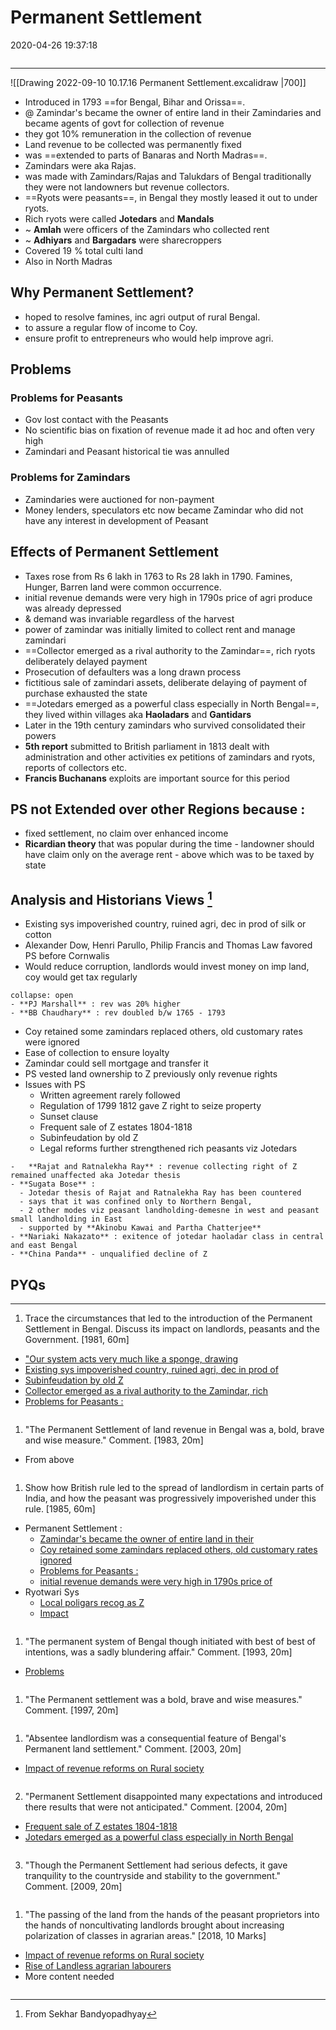 # Permanent Settlement

2020-04-26 19:37:18

```toc
```

---

![[Drawing 2022-09-10 10.17.16 Permanent Settlement.excalidraw |700]]

- Introduced in 1793 ==for Bengal, Bihar and Orissa==.
- @ Zamindar's became the owner of entire land in their Zamindaries and became agents of govt for collection of revenue
- they got 10% remuneration in the collection of revenue
- Land revenue to be collected was permanently fixed
- was ==extended to parts of Banaras and North Madras==.
- Zamindars were aka Rajas.
- was made with Zamindars/Rajas and Talukdars of Bengal traditionally they were not landowners but revenue collectors.
- ==Ryots were peasants==, in Bengal they mostly leased it out to under ryots.
- Rich ryots were called **Jotedars** and **Mandals**
- ~ **Amlah** were officers of the Zamindars who collected rent
- ~ **Adhiyars** and **Bargadars** were sharecroppers
- Covered 19 % total culti land
- Also in North Madras

## Why Permanent Settlement?

- hoped to resolve famines, inc agri output of rural Bengal.
- to assure a regular flow of income to Coy.
- ensure profit to entrepreneurs who would help improve agri.

## Problems

### Problems for Peasants

- Gov lost contact with the Peasants
- No scientific bias on fixation of revenue made it ad hoc and often very high
- Zamindari and Peasant historical tie was annulled

### Problems for Zamindars

- Zamindaries were auctioned for non-payment
- Money lenders, speculators etc now became Zamindar who did not have any interest in development of Peasant

## Effects of Permanent Settlement

- Taxes rose from Rs 6 lakh in 1763 to Rs 28 lakh in 1790. Famines, Hunger, Barren land were common occurrence.
- initial revenue demands were very high in 1790s price of agri produce was already depressed
- & demand was invariable regardless of the harvest
- power of zamindar was initially limited to collect rent and manage zamindari
- ==Collector emerged as a rival authority to the Zamindar==, rich ryots deliberately delayed payment
- Prosecution of defaulters was a long drawn process
- fictitious sale of zamindari assets, deliberate delaying of payment of purchase exhausted the state
- ==Jotedars emerged as a powerful class especially in North Bengal==, they lived within villages aka **Haoladars** and **Gantidars**
- Later in the 19th century zamindars who survived consolidated their powers
- **5th report** submitted to British parliament in 1813 dealt with administration and other activities ex petitions of zamindars and ryots, reports of collectors etc.
- **Francis Buchanans** exploits are important source for this period

## PS not Extended over other Regions because :

- fixed settlement, no claim over enhanced income
- **Ricardian theory** that was popular during the time - landowner should have claim only on the average rent - above which was to be taxed by state

## Analysis and Historians Views [^1]

- Existing sys impoverished country, ruined agri, dec in prod of silk or cotton
- Alexander Dow, Henri Parullo, Philip Francis and Thomas Law favored PS before Cornwalis
- Would reduce corruption, landlords would invest money on imp land, coy would get tax regularly

```ad-Views
collapse: open
- **PJ Marshall** : rev was 20% higher
- **BB Chaudhary** : rev doubled b/w 1765 - 1793
```

- Coy retained some zamindars replaced others, old customary rates were ignored
- Ease of collection to ensure loyalty
- Zamindar could sell mortgage and transfer it
- PS vested land ownership to Z previously only revenue rights
- Issues with PS
	- Written agreement rarely followed
	- Regulation of 1799 1812 gave Z right to seize property
	- Sunset clause
	- Frequent sale of Z estates 1804-1818
	- Subinfeudation by old Z
	- Legal reforms further strengthened rich peasants viz Jotedars

```ad-Views
-   **Rajat and Ratnalekha Ray** : revenue collecting right of Z remained unaffected aka Jotedar thesis  
- **Sugata Bose** :
  - Jotedar thesis of Rajat and Ratnalekha Ray has been countered 
  - says that it was confined only to Northern Bengal, 
  - 2 other modes viz peasant landholding-demesne in west and peasant small landholding in East 
  - supported by **Akinobu Kawai and Partha Chatterjee**
- **Nariaki Nakazato** : exitence of jotedar haoladar class in central and east Bengal
- **China Panda** - unqualified decline of Z
```

## PYQs

---

1. Trace the circumstances that led to the introduction of the Permanent Settlement in Bengal. Discuss its impact on landlords, peasants and the Government. [1981, 60m]
- ["Our system acts very much like a sponge, drawing](onenote:[[Permanent]]%20Settlement&section-id={B2BF9E67-82ED-4920-AF38-1692A58DC034}&page-id={AAE2248F-01D8-460D-B666-E64673DAEC8F}&object-id={D43F2159-ECE2-41D4-8DCA-50271039869B}&10&base-path=https://d.docs.live.net/bbc8be5bd337910c/Documents/History%20Optional/Modern%20History/Part%20I/Economic%20Impact.one)
- [Existing sys impoverished country, ruined agri, dec in prod of](onenote:[[Permanent]]%20Settlement&section-id={B2BF9E67-82ED-4920-AF38-1692A58DC034}&page-id={AAE2248F-01D8-460D-B666-E64673DAEC8F}&object-id={DD37475E-1031-4EB7-B339-35883A9EF777}&B&base-path=https://d.docs.live.net/bbc8be5bd337910c/Documents/History%20Optional/Modern%20History/Part%20I/Economic%20Impact.one)
- [Subinfeudation by old Z](onenote:[[Permanent]]%20Settlement&section-id={B2BF9E67-82ED-4920-AF38-1692A58DC034}&page-id={AAE2248F-01D8-460D-B666-E64673DAEC8F}&object-id={DD37475E-1031-4EB7-B339-35883A9EF777}&40&base-path=https://d.docs.live.net/bbc8be5bd337910c/Documents/History%20Optional/Modern%20History/Part%20I/Economic%20Impact.one)
- [Collector emerged as a rival authority to the Zamindar, rich](onenote:[[Permanent]]%20Settlement&section-id={B2BF9E67-82ED-4920-AF38-1692A58DC034}&page-id={AAE2248F-01D8-460D-B666-E64673DAEC8F}&object-id={317A7006-159E-408F-AD26-FFB9FCB56BCC}&29&base-path=https://d.docs.live.net/bbc8be5bd337910c/Documents/History%20Optional/Modern%20History/Part%20I/Economic%20Impact.one)
- [Problems for Peasants :](onenote:[[Permanent]]%20Settlement&section-id={B2BF9E67-82ED-4920-AF38-1692A58DC034}&page-id={AAE2248F-01D8-460D-B666-E64673DAEC8F}&object-id={D43F2159-ECE2-41D4-8DCA-50271039869B}&27&base-path=https://d.docs.live.net/bbc8be5bd337910c/Documents/History%20Optional/Modern%20History/Part%20I/Economic%20Impact.one)

```ad-Answer

```

1. "The Permanent Settlement of land revenue in Bengal was a‚ bold, brave and wise measure." Comment. [1983, 20m]
- From above

```ad-Answer

```

1. Show how British rule led to the spread of landlordism in certain parts of India, and how the peasant was progressively impoverished under this rule. [1985, 60m]
- Permanent Settlement :
    - [Zamindar's became the owner of entire land in their](onenote:[[Permanent]]%20Settlement&section-id={B2BF9E67-82ED-4920-AF38-1692A58DC034}&page-id={AAE2248F-01D8-460D-B666-E64673DAEC8F}&object-id={D43F2159-ECE2-41D4-8DCA-50271039869B}&1B&base-path=https://d.docs.live.net/bbc8be5bd337910c/Documents/History%20Optional/Modern%20History/Part%20I/Economic%20Impact.one)
    - [Coy retained some zamindars replaced others, old customary rates ignored](onenote:[[Permanent]]%20Settlement&section-id={B2BF9E67-82ED-4920-AF38-1692A58DC034}&page-id={AAE2248F-01D8-460D-B666-E64673DAEC8F}&object-id={DD37475E-1031-4EB7-B339-35883A9EF777}&28&base-path=https://d.docs.live.net/bbc8be5bd337910c/Documents/History%20Optional/Modern%20History/Part%20I/Economic%20Impact.one)
    - [Problems for Peasants :](onenote:[[Permanent]]%20Settlement&section-id={B2BF9E67-82ED-4920-AF38-1692A58DC034}&page-id={AAE2248F-01D8-460D-B666-E64673DAEC8F}&object-id={D43F2159-ECE2-41D4-8DCA-50271039869B}&27&base-path=https://d.docs.live.net/bbc8be5bd337910c/Documents/History%20Optional/Modern%20History/Part%20I/Economic%20Impact.one)
    - [initial revenue demands were very high in 1790s price of](onenote:[[Permanent]]%20Settlement&section-id={B2BF9E67-82ED-4920-AF38-1692A58DC034}&page-id={AAE2248F-01D8-460D-B666-E64673DAEC8F}&object-id={317A7006-159E-408F-AD26-FFB9FCB56BCC}&21&base-path=https://d.docs.live.net/bbc8be5bd337910c/Documents/History%20Optional/Modern%20History/Part%20I/Economic%20Impact.one)
- Ryotwari Sys
    - [Local poligars recog as Z](onenote:[[Ryotwari]]%20Settlement&section-id={B2BF9E67-82ED-4920-AF38-1692A58DC034}&page-id={ABF07ED1-9C9B-4FD5-84A4-E34231F1102D}&object-id={6BDF00B1-0AFB-499E-81AD-89CC1E99E55D}&16&base-path=https://d.docs.live.net/bbc8be5bd337910c/Documents/History%20Optional/Modern%20History/Part%20I/Economic%20Impact.one)
    - [Impact](onenote:[[Ryotwari]]%20Settlement&section-id={B2BF9E67-82ED-4920-AF38-1692A58DC034}&page-id={ABF07ED1-9C9B-4FD5-84A4-E34231F1102D}&object-id={6BDF00B1-0AFB-499E-81AD-89CC1E99E55D}&58&base-path=https://d.docs.live.net/bbc8be5bd337910c/Documents/History%20Optional/Modern%20History/Part%20I/Economic%20Impact.one)

```ad-Answer

```

1. "The permanent system of Bengal though initiated with best of best of intentions, was a sadly blundering affair." Comment. [1993, 20m]
- [Problems](onenote:[[Permanent]]%20Settlement&section-id={B2BF9E67-82ED-4920-AF38-1692A58DC034}&page-id={AAE2248F-01D8-460D-B666-E64673DAEC8F}&object-id={317A7006-159E-408F-AD26-FFB9FCB56BCC}&1B&base-path=https://d.docs.live.net/bbc8be5bd337910c/Documents/History%20Optional/Modern%20History/Part%20I/Economic%20Impact.one)

```ad-Answer

```

1. "The Permanent settlement was a bold, brave and wise measures." Comment. [1997, 20m]

```ad-Answer

```

1. "Absentee landlordism was a consequential feature of Bengal's Permanent land settlement." Comment. [2003, 20m]
- [Impact of revenue reforms on Rural society](onenote:[[Impoverishment]]%20of%20Rural%20Society&section-id={B2BF9E67-82ED-4920-AF38-1692A58DC034}&page-id={B4EA83F5-CE2D-4E20-9730-9ACE0AD331CB}&object-id={36BA9B4F-7420-443D-80CC-FC799852511F}&C&base-path=https://d.docs.live.net/bbc8be5bd337910c/Documents/History%20Optional/Modern%20History/Part%20I/Economic%20Impact.one)

```ad-Answer

```

2. "Permanent Settlement disappointed many expectations and introduced there results that were not anticipated." Comment. [2004, 20m]
- [Frequent sale of Z estates 1804-1818](onenote:[[Permanent]]%20Settlement&section-id={B2BF9E67-82ED-4920-AF38-1692A58DC034}&page-id={AAE2248F-01D8-460D-B666-E64673DAEC8F}&object-id={DD37475E-1031-4EB7-B339-35883A9EF777}&3D&base-path=https://d.docs.live.net/bbc8be5bd337910c/Documents/History%20Optional/Modern%20History/Part%20I/Economic%20Impact.one)
- [Jotedars emerged as a powerful class especially in North Bengal](onenote:[[Permanent]]%20Settlement&section-id={B2BF9E67-82ED-4920-AF38-1692A58DC034}&page-id={AAE2248F-01D8-460D-B666-E64673DAEC8F}&object-id={317A7006-159E-408F-AD26-FFB9FCB56BCC}&2F&base-path=https://d.docs.live.net/bbc8be5bd337910c/Documents/History%20Optional/Modern%20History/Part%20I/Economic%20Impact.one)

```ad-Answer

```

3. "Though the Permanent Settlement had serious defects, it gave tranquility to the countryside and stability to the government." Comment. [2009, 20m]

```ad-Answer

```

1. "The passing of the land from the hands of the peasant proprietors into the hands of noncultivating landlords brought about increasing polarization of classes in agrarian areas." [2018, 10 Marks]
- [Impact of revenue reforms on Rural society](onenote:[[Impoverishment]]%20of%20Rural%20Society&section-id={B2BF9E67-82ED-4920-AF38-1692A58DC034}&page-id={B4EA83F5-CE2D-4E20-9730-9ACE0AD331CB}&object-id={36BA9B4F-7420-443D-80CC-FC799852511F}&C&base-path=https://d.docs.live.net/bbc8be5bd337910c/Documents/History%20Optional/Modern%20History/Part%20I/Economic%20Impact.one)
- [Rise of Landless agrarian labourers](onenote:[[Rise]]%20of%20Landless%20agrarian%20labourers&section-id={B2BF9E67-82ED-4920-AF38-1692A58DC034}&page-id={B03DE161-DC27-4118-83C1-1FA15DE45B82}&end&base-path=https://d.docs.live.net/bbc8be5bd337910c/Documents/History%20Optional/Modern%20History/Part%20I/Economic%20Impact.one)
- More content needed

```ad-Answer

```


[^1]: From Sekhar Bandyopadhyay
